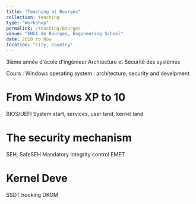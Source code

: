 ```yaml
---
title: "Teaching at Bourges"
collection: teaching
type: "Workshop"
permalink: /teaching/Bourges
venue: "ENSI de Bourges, Engineering School"
date: 2010 to Now
location: "City, Country"
---
```


3ième année d'école d'ingénieur
Archtecture et Sécurité des systèmes

Cours : Windows operating system : architecture, security and develpment

From Windows XP to 10
======

BIOS/UEFI System start, services, user land, kernel land


The security mechanism
======
SEH, SafeSEH
Mandatory Integrity control
EMET


Kernel Deve
======
SSDT hooking
DKOM
